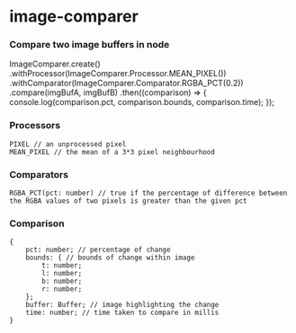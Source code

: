 # image-comparer

### Compare two image buffers in node

ImageComparer.create()
    .withProcessor(ImageComparer.Processor.MEAN_PIXEL())
    .withComparator(ImageComparer.Comparator.RGBA_PCT(0.2))
    .compare(imgBufA, imgBufB)
    .then((comparison) => {
        console.log(comparison.pct, comparison.bounds, comparison.time);
    });

### Processors

    PIXEL // an unprocessed pixel
    MEAN_PIXEL // the mean of a 3*3 pixel neighbourhood

### Comparators

    RGBA_PCT(pct: number) // true if the percentage of difference between the RGBA values of two pixels is greater than the given pct

### Comparison

    {
        pct: number; // percentage of change
        bounds: { // bounds of change within image
            t: number;
            l: number;
            b: number;
            r: number;
        };
        buffer: Buffer; // image highlighting the change
        time: number; // time taken to compare in millis
    }
